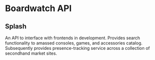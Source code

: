 # Boardwatch API

## Splash
An API to interface with frontends in development. Provides search functionality to amassed consoles, games, and accessories catalog. Subsequently provides presence-tracking service across a collection of secondhand market sites.
